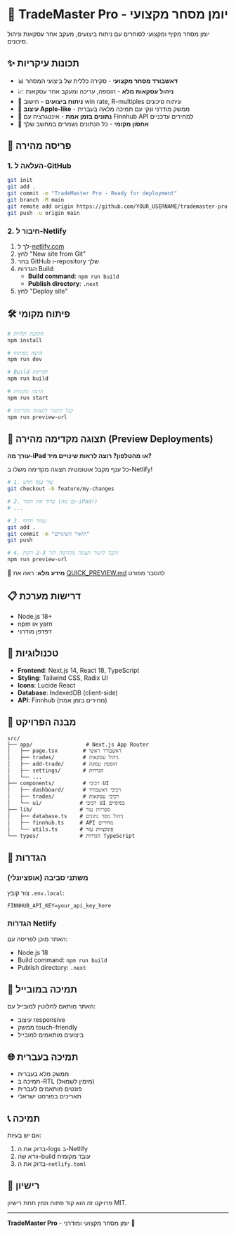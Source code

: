 # 🎯 TradeMaster Pro - יומן מסחר מקצועי

יומן מסחר מקיף ומקצועי לסוחרים עם ניתוח ביצועים, מעקב אחר עסקאות וניהול סיכונים.

## ✨ תכונות עיקריות

- 📊 **דאשבורד מסחר מקצועי** - סקירה כללית של ביצועי המסחר
- 📈 **ניהול עסקאות מלא** - הוספה, עריכה ומעקב אחר עסקאות
- 🎯 **ניתוח ביצועים** - חישוב win rate, R-multiples וניתוח סיכונים
- 📱 **עיצוב Apple-like** - ממשק מודרני ונקי עם תמיכה מלאה בעברית
- 🔄 **נתונים בזמן אמת** - אינטגרציה עם Finnhub API למחירים עדכניים
- 💾 **אחסון מקומי** - כל הנתונים נשמרים במחשב שלך

## 🚀 פריסה מהירה

### 1. העלאה ל-GitHub
```bash
git init
git add .
git commit -m "TradeMaster Pro - Ready for deployment"
git branch -M main
git remote add origin https://github.com/YOUR_USERNAME/trademaster-pro.git
git push -u origin main
```

### 2. חיבור ל-Netlify
1. לך ל-[netlify.com](https://netlify.com)
2. לחץ "New site from Git"
3. בחר GitHub ו-repository שלך
4. הגדרות Build:
   - **Build command**: `npm run build`
   - **Publish directory**: `.next`
5. לחץ "Deploy site"

## 🛠️ פיתוח מקומי

```bash
# התקנת תלויות
npm install

# הרצה בפיתוח
npm run dev

# Build לפריסה
npm run build

# הרצה מקומית
npm run start

# קבל קישור לתצוגה מקדימה
npm run preview-url
```

## 🚀 תצוגה מקדימה מהירה (Preview Deployments)

**עורך מה-iPad או מהטלפון? רוצה לראות שינויים מיד?**

כל ענף מקבל אוטומטית תצוגה מקדימה משלו ב-Netlify!

```bash
# 1. צור ענף חדש
git checkout -b feature/my-changes

# 2. ערוך את הקוד (גם מה-iPad!)
# ...

# 3. שמור ודחף
git add .
git commit -m "תיאור השינויים"
git push

# 4. קבל קישור תצוגה מקדימה תוך 2-3 דקות!
npm run preview-url
```

📖 **מידע מלא**: ראה את [QUICK_PREVIEW.md](./QUICK_PREVIEW.md) להסבר מפורט

## 📋 דרישות מערכת

- Node.js 18+
- npm או yarn
- דפדפן מודרני

## 🎨 טכנולוגיות

- **Frontend**: Next.js 14, React 18, TypeScript
- **Styling**: Tailwind CSS, Radix UI
- **Icons**: Lucide React
- **Database**: IndexedDB (client-side)
- **API**: Finnhub (מחירים בזמן אמת)

## 📁 מבנה הפרויקט

```
src/
├── app/                 # Next.js App Router
│   ├── page.tsx        # דאשבורד ראשי
│   ├── trades/         # ניהול עסקאות
│   ├── add-trade/      # הוספת עסקה
│   ├── settings/       # הגדרות
│   └── ...
├── components/         # רכיבי UI
│   ├── dashboard/      # רכיבי דאשבורד
│   ├── trades/         # רכיבי עסקאות
│   └── ui/            # רכיבי UI בסיסיים
├── lib/               # ספריות עזר
│   ├── database.ts    # ניהול מסד נתונים
│   ├── finnhub.ts     # API מחירים
│   └── utils.ts       # פונקציות עזר
└── types/             # הגדרות TypeScript
```

## 🔧 הגדרות

### משתני סביבה (אופציונלי)
צור קובץ `.env.local`:
```
FINNHUB_API_KEY=your_api_key_here
```

### הגדרות Netlify
האתר מוכן לפריסה עם:
- Node.js 18
- Build command: `npm run build`
- Publish directory: `.next`

## 📱 תמיכה במובייל

האתר מותאם לחלוטין למובייל עם:
- עיצוב responsive
- ממשק touch-friendly
- ביצועים מותאמים למובייל

## 🌐 תמיכה בעברית

- ממשק מלא בעברית
- תמיכה ב-RTL (מימין לשמאל)
- פונטים מותאמים לעברית
- תאריכים בפורמט ישראלי

## 📞 תמיכה

אם יש בעיות:
1. בדוק את ה-logs ב-Netlify
2. וודא שה-build עובד מקומית
3. בדוק את ה-`netlify.toml`

## 📄 רישיון

פרויקט זה הוא קוד פתוח וזמין תחת רישיון MIT.

---

**TradeMaster Pro** - יומן מסחר מקצועי ומודרני 🎯